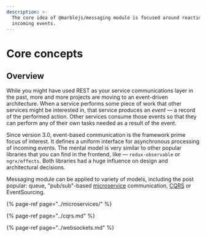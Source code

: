 ```yaml
---
description: >-
  The core idea of @marblejs/messaging module is focused around reacting to
  incoming events.
---
```


# Core concepts

## Overview

While you might have used REST as your service communications layer in the past, more and more projects are moving to an event-driven architecture. When a service performs some piece of work that other services might be interested in, that service produces an _event_ — a record of the performed action. Other services consume those events so that they can perform any of their own tasks needed as a result of the event.

Since version 3.0, event-based communication is the framework prime focus of interest. It defines a uniform interface for asynchronous processing of incoming events. The mental model is very similar to other popular libraries that you can find in the frontend, like — `redux-observable` or `ngrx/effects`. Both libraries had a huge influence on design and architectural decisions. 

Messaging module can be applied to variety of models, including the post popular: queue, "pub/sub"-based [microservice](../microservices/) communication, [CQRS](../cqrs.md) or EventSourcing.

{% page-ref page="../microservices/" %}

{% page-ref page="../cqrs.md" %}

{% page-ref page="../websockets.md" %}



